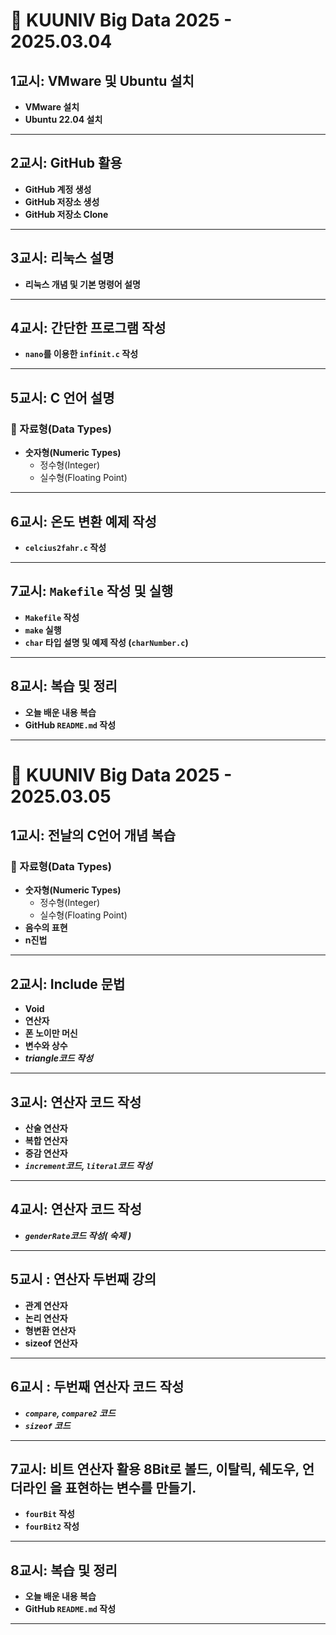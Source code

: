 # 📌 KUUNIV Big Data 2025 - 2025.03.04

##  1교시: VMware 및 Ubuntu 설치
- **VMware 설치**
- **Ubuntu 22.04 설치**

---

##  2교시: GitHub 활용
- **GitHub 계정 생성**
- **GitHub 저장소 생성**
- **GitHub 저장소 Clone**

---

##  3교시: 리눅스 설명
- **리눅스 개념 및 기본 명령어 설명**

---

##  4교시: 간단한 프로그램 작성
- **`nano`를 이용한 `infinit.c` 작성**

---

##  5교시: C 언어 설명
### 🔹 자료형(Data Types)
- **숫자형(Numeric Types)**
  - 정수형(Integer)
  - 실수형(Floating Point)

---

##  6교시: 온도 변환 예제 작성
- **`celcius2fahr.c` 작성**

---

##  7교시: `Makefile` 작성 및 실행
- **`Makefile` 작성**
- **`make` 실행**
- **`char` 타입 설명 및 예제 작성 (`charNumber.c`)**

---

##  8교시: 복습 및 정리
- **오늘 배운 내용 복습**
- **GitHub `README.md` 작성**

---







# 📌 KUUNIV Big Data 2025 - 2025.03.05

##  1교시: 전날의 C언어 개념 복습
### 🔹 자료형(Data Types)
- **숫자형(Numeric Types)**
  - 정수형(Integer)
  - 실수형(Floating Point)
- **음수의 표현**
- **n진법**


---

##  2교시: Include 문법
- **Void**
- **연산자**
- **폰 노이만 머신**
- **변수와 상수**
- ***triangle코드 작성***

---

##  3교시: 연산자 코드 작성
- **산술 연산자**
- **복합 연산자**
- **증감 연산자**
- ***`increment`코드, `literal`코드 작성***


---

##  4교시: 연산자 코드 작성
- ***`genderRate`코드 작성( 숙제 )***

---

## 5교시 : 연산자 두번째 강의
- **관계 연산자**
- **논리 연산자**
- **형변환 연산자**
- **sizeof 연산자**

---

## 6교시 : 두번째 연산자 코드 작성
- ***`compare`, `compare2` 코드***
- ***`sizeof` 코드***

---

##  7교시: 비트 연산자 활용 8Bit로 볼드, 이탈릭, 쉐도우, 언더라인 을 표현하는 변수를 만들기. 
- **`fourBit` 작성**
- **`fourBit2` 작성**

---

##  8교시: 복습 및 정리
- **오늘 배운 내용 복습**
- **GitHub `README.md` 작성**

---





